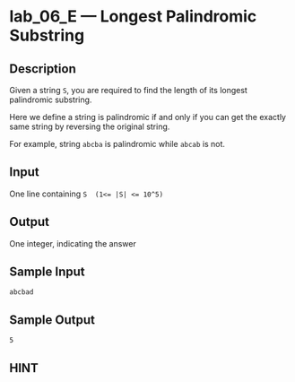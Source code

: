 # lab_06_E — Longest Palindromic Substring

## Description

Given a string `S`, you are required to find the length of its longest palindromic substring.

Here we define a string is palindromic if and only if you can get the exactly same string by reversing the original string.

For example, string `abcba` is palindromic while `abcab` is not.

## Input

One line containing `S  (1<= |S| <= 10^5)`

## Output

One integer, indicating the answer

## Sample Input

```log
abcbad
```

## Sample Output

```log
5
```

## HINT
